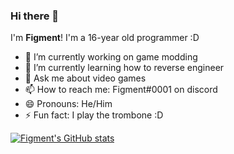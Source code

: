 ### Hi there 👋
I'm **Figment**! I'm a 16-year old programmer :D

- 🔭 I’m currently working on game modding
- 🌱 I’m currently learning how to reverse engineer
- 💬 Ask me about video games
- 📫 How to reach me: Figment#0001 on discord
- 😄 Pronouns: He/Him
- ⚡ Fun fact: I play the trombone :D

[![Figment's GitHub stats](https://github-readme-stats.vercel.app/api?username=figmentboy&theme=vue-dark)](https://github.com/anuraghazra/github-readme-stats)

